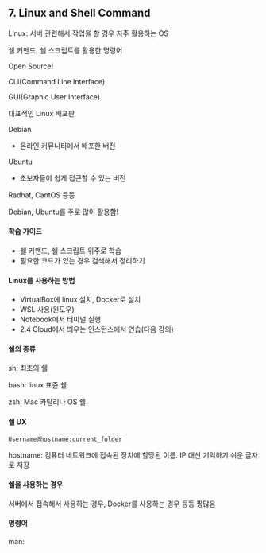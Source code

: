 ## 7. Linux and Shell Command

Linux: 서버 관련해서 작업을 할 경우 자주 활용하는 OS

쉘 커맨드, 쉘 스크립트를 활용한 명령어

Open Source! 



CLI(Command Line Interface)

GUI(Graphic User Interface)



대표적인 Linux 배포판

Debian

- 온라인 커뮤니티에서 배포한 버전



Ubuntu

- 초보자들이 쉽게 접근할 수 있는 버전



Radhat, CantOS 등등

Debian, Ubuntu를 주로 많이 활용함!



#### 학습 가이드

- 쉘 커맨드, 쉘 스크립트 위주로 학습
- 필요한 코드가 있는 경우 검색해서 정리하기



#### Linux를 사용하는 방법

- VirtualBox에 linux 설치, Docker로 설치
- WSL 사용(윈도우)
- Notebook에서 터미널 실행
- 2.4 Cloud에서 띄우는 인스턴스에서 연습(다음 강의)



#### 쉘의 종류

sh: 최초의 쉘

bash: linux 표쥰 쉘

zsh: Mac 카탈리나 OS 쉘



#### 쉘 UX

`Username@hostname:current_folder` 

hostname: 컴퓨터 네트워크에 접속된 장치에 할당된 이름. IP 대신 기억하기 쉬운 글자로 저장



#### 쉘을 사용하는 경우

서버에서 접속해서 사용하는 경우, Docker를 사용하는 경우 등등 짱많음

 

#### 명령어

man:


